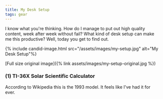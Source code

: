 ```yaml
---
title: My Desk Setup
tags: gear
---
```


I know what you're thinking. How do I manage to put out high quality content, week after week without fail? What kind of desk setup can make me this productive? Well, today you get to find out.

{% include candid-image.html src="/assets/images/my-setup.jpg" alt="My Desk Setup"%}

[Full size original image]({% link assets/images/my-setup-original.jpg %})

### (1) TI-36X Solar Scientific Calculator

According to Wikipedia this is the 1993 model. It feels like I've had it for ever.